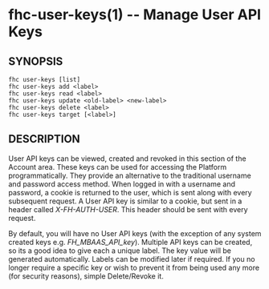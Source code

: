 fhc-user-keys(1) -- Manage User API Keys
========================================

## SYNOPSIS

    fhc user-keys [list]
    fhc user-keys add <label>
    fhc user-keys read <label>
    fhc user-keys update <old-label> <new-label>
    fhc user-keys delete <label>
    fhc user-keys target [<label>]
    
## DESCRIPTION

User API keys can be viewed, created and revoked in this section of the Account area. These keys can be used for accessing the Platform programmatically. They provide an alternative to the traditional username and password access method. When logged in with a username and password, a cookie is returned to the user, which is sent along with every subsequent request. A User API key is similar to a cookie, but sent in a header called _X-FH-AUTH-USER_. This header should be sent with every request.

By default, you will have no User API keys (with the exception of any system created keys e.g. _FH_MBAAS_API_key_). Multiple API keys can be created, so its a good idea to give each a unique label. The key value will be generated automatically. Labels can be modified later if required. If you no longer require a specific key or wish to prevent it from being used any more (for security reasons), simple Delete/Revoke it.
